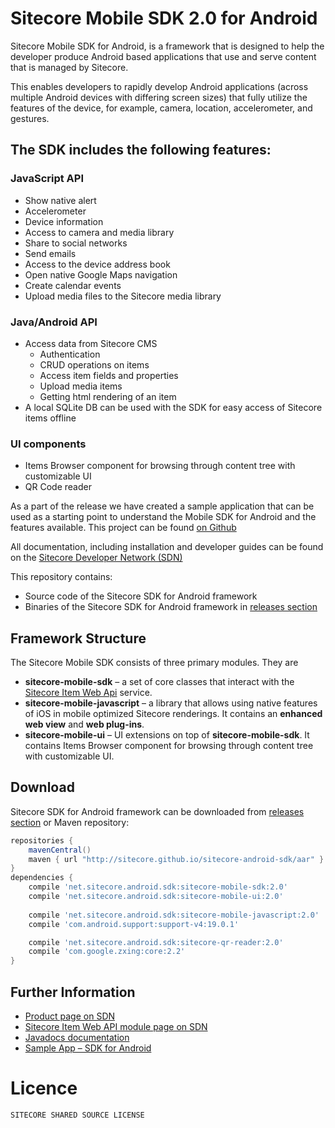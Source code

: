 Sitecore Mobile SDK 2.0 for Android
===================================

Sitecore Mobile SDK for Android, is a framework that is designed to help the developer produce Android based applications that use and serve content that is managed by Sitecore. 

This enables developers to rapidly develop Android applications (across multiple Android devices with differing screen sizes) that fully utilize the features of the device, for example, camera, location, accelerometer, and gestures. 

## The SDK includes the following features:

### JavaScript API
 * Show native alert
 * Accelerometer
 * Device information
 * Access to camera and media library
 * Share to social networks
 * Send emails
 * Access to the device address book
 * Open native Google Maps navigation
 * Create calendar events
 * Upload media files to the Sitecore media library

### Java/Android API
 * Access data from Sitecore CMS
    * Authentication
    * CRUD operations on items
    * Access item fields and properties
    * Upload media items
    * Getting html rendering of an item
 * A local SQLite DB can be used with the SDK for easy access of Sitecore items offline

### UI components
 * Items Browser component for browsing through content tree with customizable UI
 * QR Code reader

As a part of the release we have created a sample application that can be used as a starting point to understand the Mobile SDK for Android and the features available. 
This project can be found [on Github][4]

All documentation, including installation and developer guides can be found on the [Sitecore Developer Network (SDN)][6]

This repository contains:
 * Source code of the Sitecore SDK for Android framework
 * Binaries of the Sitecore SDK for Android framework in [releases section][5]

## Framework Structure
The Sitecore Mobile SDK consists of three primary modules. They are

 * **sitecore-mobile-sdk** – a set of core classes that interact with the [Sitecore
Item Web Api][2] service.
 * **sitecore-mobile-javascript** – a library that allows using native features of iOS in mobile optimized Sitecore renderings. It contains an **enhanced web view** and **web plug-ins**.
 * **sitecore-mobile-ui** – UI extensions on top of **sitecore-mobile-sdk**. It contains Items Browser component for browsing through content tree with customizable UI.

## Download

Sitecore SDK for Android framework can be downloaded from [releases section][5] or Maven repository:

```groovy
repositories {
    mavenCentral()
    maven { url "http://sitecore.github.io/sitecore-android-sdk/aar" }
}
dependencies {
    compile 'net.sitecore.android.sdk:sitecore-mobile-sdk:2.0'
    compile 'net.sitecore.android.sdk:sitecore-mobile-ui:2.0'
    
    compile 'net.sitecore.android.sdk:sitecore-mobile-javascript:2.0'
    compile 'com.android.support:support-v4:19.0.1'

    compile 'net.sitecore.android.sdk:sitecore-qr-reader:2.0'
    compile 'com.google.zxing:core:2.2'
}
```


## Further Information

 * [Product page on SDN][1]
 * [Sitecore Item Web API module page on SDN][2]
 * [Javadocs documentation][3]
 * [Sample App – SDK for Android][4]

# Licence
```
SITECORE SHARED SOURCE LICENSE
```

 [1]: http://sdn.sitecore.net/Products/Sitecore%20Mobile%20SDK/Sitecore%20Mobile%20SDK%20for%20Android.aspx
 [2]: http://sdn.sitecore.net/Products/Sitecore%20Item%20Web%20API.aspx
 [3]: http://sitecore.github.io/sitecore-android-sdk/javadoc/v2.0
 [4]: http://github.com/Sitecore/sitecore-android-sdk-sample
 [5]: https://github.com/Sitecore/sitecore-android-sdk/releases
 [6]: http://sdn.sitecore.net/Products/Sitecore%20Mobile%20SDK/Sitecore%20Mobile%20SDK%20for%20Android/Mobile%20SDK%201,-d-,0%20for%20Android/Documentation.aspx
 
